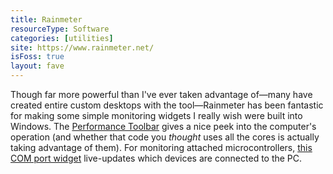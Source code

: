 ```yaml
---
title: Rainmeter
resourceType: Software
categories: [utilities]
site: https://www.rainmeter.net/
isFoss: true
layout: fave
---
```


Though far more powerful than I've ever taken advantage of&mdash;many have created entire custom desktops with the tool&mdash;Rainmeter has been fantastic for making some simple monitoring widgets I really wish were built into Windows. The [Performance Toolbar](/projects/performanceToolbar) gives a nice peek into the computer's operation (and whether that code you *thought* uses all the cores is actually taking advantage of them). For monitoring attached microcontrollers, [this COM port widget](/projects/comPortWidget) live-updates which devices are connected to the PC.